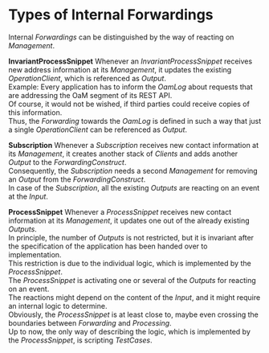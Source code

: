 # Types of Internal Forwardings

Internal _Forwardings_ can be distinguished by the way of reacting on _Management_.  

**InvariantProcessSnippet**
Whenever an _InvariantProcessSnippet_ receives new address information at its _Management_, it updates the existing _OperationClient_, which is referenced as _Output_.  
Example: Every application has to inform the _OamLog_ about requests that are addressing the OaM segment of its REST API.  
Of course, it would not be wished, if third parties could receive copies of this information.  
Thus, the _Forwarding_ towards the _OamLog_ is defined in such a way that just a single _OperationClient_ can be referenced as _Output_.  

**Subscription**
Whenever a _Subscription_ receives new contact information at its _Management_, it creates another stack of _Clients_ and adds another _Output_ to the _ForwardingConstruct_.  
Consequently, the _Subscription_ needs a second _Management_ for removing an _Output_ from the _ForwardingConstruct_.  
In case of the _Subscription_, all the existing _Outputs_ are reacting on an event at the _Input_.  

**ProcessSnippet**
Whenever a _ProcessSnippet_ receives new contact information at its _Management_, it updates one out of the already existing _Outputs_.  
In principle, the number of _Outputs_ is not restricted, but it is invariant after the specification of the application has been handed over to implementation.  
This restriction is due to the individual logic, which is implemented by the _ProcessSnippet_.  
The _ProcessSnippet_ is activating one or several of the _Outputs_ for reacting on an event.  
The reactions might depend on the content of the _Input_, and it might require an internal logic to determine.  
Obviously, the _ProcessSnippet_ is at least close to, maybe even crossing the boundaries between _Forwarding_ and _Processing_.  
Up to now, the only way of describing the logic, which is implemented by the _ProcessSnippet_, is scripting _TestCases_.  

